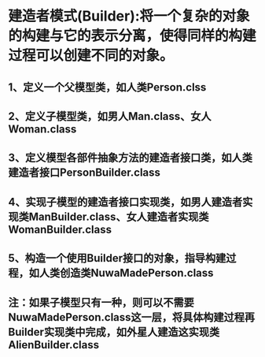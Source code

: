 # 建造者模式(Builder):将一个复杂的对象的构建与它的表示分离，使得同样的构建过程可以创建不同的对象。
## 1、定义一个父模型类，如人类Person.clss
## 2、定义子模型类，如男人Man.class、女人Woman.class
## 3、定义模型各部件抽象方法的建造者接口类，如人类建造者接口PersonBuilder.class
## 4、实现子模型的建造者接口实现类，如男人建造者实现类ManBuilder.class、女人建造者实现类WomanBuilder.class
## 5、构造一个使用Builder接口的对象，指导构建过程，如人类创造类NuwaMadePerson.class
## 注：如果子模型只有一种，则可以不需要NuwaMadePerson.class这一层，将具体构建过程再Builder实现类中完成，如外星人建造这实现类AlienBuilder.class